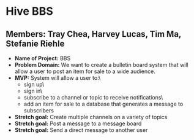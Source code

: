 # Hive BBS

## **Members**: Tray Chea, Harvey Lucas, Tim Ma, Stefanie Riehle

-   **Name of Project:** BBS
-   **Problem Domain:** We want to create a bulletin board system that will allow a user to post an item for sale to a wide audience.
-   **MVP:** System will allow a user to:\
    -   sign up\
    -   sign in\
    -   subscribe to a channel or topic to receive notifications\
    -   add an item for sale to a database that generates a message to subscribers
-   **Stretch goal:** Create multiple channels on a variety of topics
-   **Stretch goal:** Post a message to a message board
-   **Stretch goal:** Send a direct message to another user
